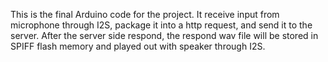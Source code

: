 This is the final Arduino code for the project.
It receive input from microphone through I2S, package it into a http request, and send it to the server.
After the server side respond, the respond wav file will be stored in SPIFF flash memory and played out with speaker through I2S.